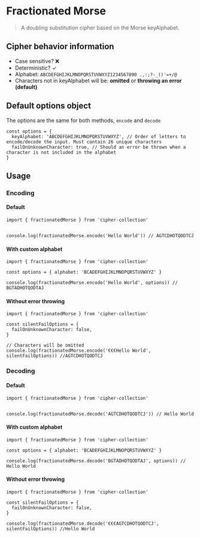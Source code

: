 # Fractionated Morse

> A doubling substitution cipher based on the Morse keyAlphabet.

## Cipher behavior information

* Case sensitive? ❌
* Deterministic? ✓
* Alphabet: `ABCDEFGHIJKLMNOPQRSTUVWXYZ1234567890 .,:;?-_()'=+/@`
* Characters not in keyAlphabet will be: **omitted** or **throwing an error (default)**

## Default options object

The options are the same for both methods, `encode` and `decode`

```
const options = {
  keyAlphabet: 'ABCDEFGHIJKLMNOPQRSTUVWXYZ', // Order of letters to encode/decode the input. Must contain 26 unique characters
  failOnUnknownCharacter: true, // Should an error be thrown when a character is not included in the alphabet
}
```

## Usage

### Encoding

#### Default

```
import { fractionatedMorse } from 'cipher-collection'


console.log(fractionatedMorse.encode('Hello World')) // AGTCDHOTQODTCJ
```

#### With custom alphabet

```
import { fractionatedMorse } from 'cipher-collection'

const options = { alphabet: 'BCADEFGHIJKLMNOPQRSTUVWXYZ' }

console.log(fractionatedMorse.encode('Hello World', options)) // BGTADHOTQODTAJ
```

#### Without error throwing


```
import { fractionatedMorse } from 'cipher-collection'

const silentFailOptions = {
  failOnUnknownCharacter: false,
}

// Characters will be omitted
console.log(fractionatedMorse.encode('€€€Hello World', silentFailOptions)) //AGTCDHOTQODTCJ

```


### Decoding

#### Default

```
import { fractionatedMorse } from 'cipher-collection'


console.log(fractionatedMorse.decode('AGTCDHOTQODTCJ')) // Hello World
```

#### With custom alphabet

```
import { fractionatedMorse } from 'cipher-collection'

const options = { alphabet: 'BCADEFGHIJKLMNOPQRSTUVWXYZ' }

console.log(fractionatedMorse.decode('BGTADHOTQODTAJ', options)) // Hello World
```

#### Without error throwing


```
import { fractionatedMorse } from 'cipher-collection'

const silentFailOptions = {
  failOnUnknownCharacter: false,
}

console.log(fractionatedMorse.decode('€€€AGTCDHOTQODTCJ', silentFailOptions)) //Hello World

```
